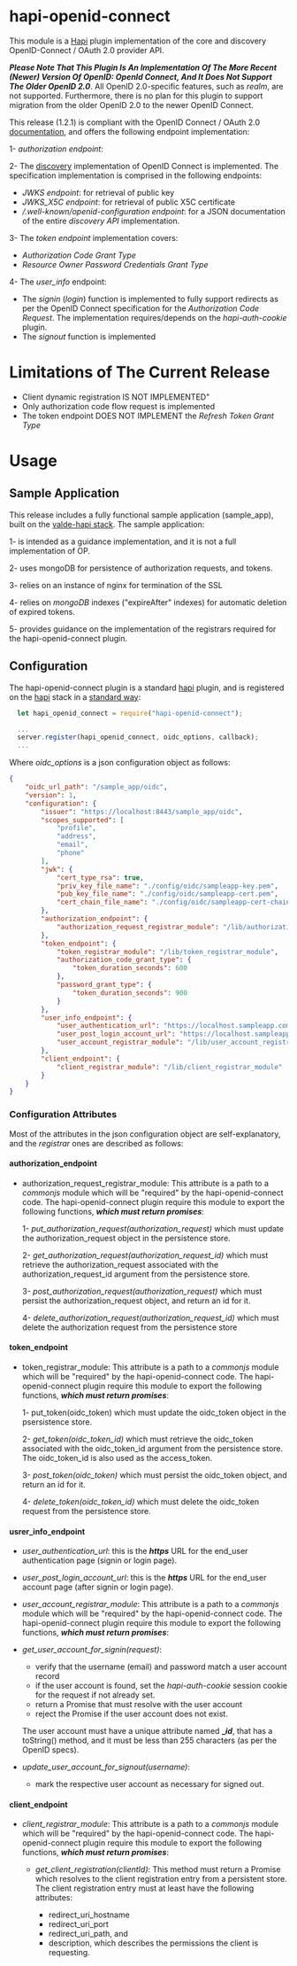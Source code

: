 # hapi-openid-connect

This module is a [Hapi](http://hapijs.com/) plugin implementation of the core and discovery OpenID-Connect / OAuth 2.0 provider API.

***Please Note That This Plugin Is An Implementation Of The More Recent (Newer) Version Of OpenID: _OpenId Connect_, And It Does Not Support The Older OpenID 2.0***. All OpenID 2.0-specific features, such as _realm_, are not supported.  Furthermore, there is no plan for this plugin to support migration from the older OpenID 2.0 to the newer OpenID Connect.

This release (1.2.1) is compliant with the OpenID Connect / OAuth 2.0 [documentation](http://openid.net/connect/), and offers the following endpoint implementation:

1- _authorization endpoint_:

2- The [discovery](http://openid.net/specs/openid-connect-discovery-1_0.html) implementation of OpenID Connect is implemented. The specification implementation is comprised in the following endpoints:

- _JWKS endpoint_: for retrieval of public key
- _JWKS_X5C endpoint_: for retrieval of public X5C certificate
- _/.well-known/openid-configuration endpoint_: for a JSON documentation of the entire _discovery API_ implementation.

3- The _token endpoint_ implementation covers:

- _Authorization Code Grant Type_
- _Resource Owner Password Credentials Grant Type_

4- The _user_info_ endpoint:

- The _signin_ (_login_) function is implemented to fully support redirects as per the OpenID Connect specification for the _Authorization Code Request_. The implementation requires/depends on the _hapi-auth-cookie_ plugin.
- The _signout_ function is implemented

# Limitations of The Current Release

- Client dynamic registration IS NOT IMPLEMENTED"
- Only authorization code flow request is implemented
- The token endpoint DOES NOT IMPLEMENT the _Refresh Token Grant Type_

# Usage

## Sample Application

This release includes a fully functional sample application (sample_app), built on the [valde-hapi stack](https://www.npmjs.com/package/valde-hapi). The sample application:

1- is intended as a guidance implementation, and it is not a full implementation of OP.

2- uses mongoDB for persistence of authorization requests, and tokens.

3- relies on an instance of nginx for termination of the SSL

4- relies on _mongoDB_ indexes ("expireAfter" indexes) for automatic deletion of expired tokens.

5- provides guidance on the implementation of the registrars required for the hapi-openid-connect plugin.

## Configuration

The hapi-openid-connect plugin is a standard [hapi](http://hapijs.com/) plugin, and is registered on the [hapi](http://hapijs.com/) stack in a [standard way](http://hapijs.com/api#serverregisterplugins-options-callback):

```javascript
  let hapi_openid_connect = require("hapi-openid-connect");

  ...
  server.register(hapi_openid_connect, oidc_options, callback);
  ...
```

Where _oidc_options_ is a json configuration object as follows:

```json
{
    "oidc_url_path": "/sample_app/oidc",
    "version": 1,
    "configuration": {
        "issuer": "https://localhost:8443/sample_app/oidc",
        "scopes_supported": [
            "profile",
            "address",
            "email",
            "phone"
        ],
        "jwk": {
            "cert_type_rsa": true,
            "priv_key_file_name": "./config/oidc/sampleapp-key.pem",
            "pub_key_file_name": "./config/oidc/sampleapp-cert.pem",
            "cert_chain_file_name": "./config/oidc/sampleapp-cert-chain.pem"
        },
        "authorization_endpoint": {
            "authorization_request_registrar_module": "/lib/authorization_request_registrar_module"
        },
        "token_endpoint": {
            "token_registrar_module": "/lib/token_registrar_module",
            "authorization_code_grant_type": {
                "token_duration_seconds": 600
            },
            "password_grant_type": {
                "token_duration_seconds": 900
            }
        },
        "user_info_endpoint": {
            "user_authentication_url": "https://localhost.sampleapp.com:8443/sample_app/oidc/signin",
            "user_post_login_account_url": "https://localhost.sampleapp.com:8443/sample_app/oidc/account",
            "user_account_registrar_module": "/lib/user_account_registrar_module"
        },
        "client_endpoint": {
            "client_registrar_module": "/lib/client_registrar_module"
        }
    }
}
```

### Configuration Attributes

Most of the attributes in the json configuration object are self-explanatory, and the _registrar_ ones are described as follows:

#### authorization_endpoint

- authorization_request_registrar_module: This attribute is a path to a _commonjs_ module which will be "required" by the hapi-openid-connect code. The hapi-openid-connect plugin require this module to export the following functions, **_which must return promises_**:

  1- _put_authorization_request(authorization_request)_ which must update the authorization_request object in the persistence store.

  2- _get_authorization_request(authorization_request_id)_ which must retrieve the authorization_request associated with the authorization_request_id argument from the persistence store.

  3- _post_authorization_request(authorization_request)_ which must persist the authorization_request object, and return an id for it.

  4- _delete_authorization_request(authorization_request_id)_ which must delete the authorization request from the persistence store

#### token_endpoint

- token_registrar_module: This attribute is a path to a _commonjs_ module which will be "required" by the hapi-openid-connect code. The hapi-openid-connect plugin require this module to export the following functions, **_which must return promises_**:

  1- put_token(oidc_token) which must update the oidc_token object in the psersistence store.

  2- _get_token(oidc_token_id)_ which must retrieve the oidc_token associated with the oidc_token_id argument from the persistence store. The oidc_token_id is also used as the access_token.

  3- _post_token(oidc_token)_ which must persist the oidc_token object, and return an id for it.

  4- _delete_token(oidc_token_id)_ which must delete the oidc_token request from the persistence store.

#### usrer_info_endpoint

- _user_authentication_url_: this is the **_https_** URL for the end_user authentication page (signin or login page).
- _user_post_login_account_url_: this is the **_https_** URL for the end_user account page (after signin or login page).

- _user_account_registrar_module_: This attribute is a path to a _commonjs_ module which will be "required" by the hapi-openid-connect code. The hapi-openid-connect plugin require this module to export the following functions, **_which must return promises_**:

- _get_user_account_for_signin(request)_:

  - verify that the username (email) and password match a user account record
  - if the user account is found, set the _hapi-auth-cookie_ session cookie for the request if not already set.
  - return a Promise that must resolve with the user account
  - reject the Promise if the user account does not exist.

  The user account must have a unique attribute named **__id_**, that has a toString() method, and it must be less than 255 characters (as per the OpenID specs).

- _update_user_account_for_signout(username)_:

  - mark the respective user account as necessary for signed out.

#### client_endpoint

- _client_registrar_module_: This attribute is a path to a _commonjs_ module which will be "required" by the hapi-openid-connect code. The hapi-openid-connect plugin require this module to export the following functions, **_which must return promises_**:

  - _get_client_registration(clientId)_: This method must return a Promise which resolves to the client registration entry from a persistent store. The client registration entry must at least have the following attributes:

    - redirect_uri_hostname
    - redirect_uri_port
    - redirect_uri_path, and
    - description, which describes the permissions the client is requesting.
